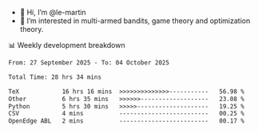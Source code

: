 - 👋 Hi, I’m @le-martin
- 👀 I’m interested in multi-armed bandits, game theory and optimization theory.
<!---- 💞️ I’m looking to collaborate on ...
- 📫 How to reach me ...-->

<!---
Tutorial for using WakaTime stats in GitHub profile: https://github.com/athul/waka-readme
-->

📊 Weekly development breakdown
<!--START_SECTION:waka-->

```txt
From: 27 September 2025 - To: 04 October 2025

Total Time: 28 hrs 34 mins

TeX            16 hrs 16 mins  >>>>>>>>>>>>>>-----------   56.98 %
Other          6 hrs 35 mins   >>>>>>-------------------   23.08 %
Python         5 hrs 30 mins   >>>>>--------------------   19.25 %
CSV            4 mins          -------------------------   00.25 %
OpenEdge ABL   2 mins          -------------------------   00.17 %
```

<!--END_SECTION:waka-->

<!---
le-martin/le-martin is a ✨ special ✨ repository because its `README.md` (this file) appears on your GitHub profile.
You can click the Preview link to take a look at your changes.
--->
